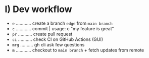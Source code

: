 # I) Dev workflow

- `e` ............ create a branch `edge` from `main branch`
- `c` ............ commit | usage: c "my feature is great"
- `pr` ........... create pull request
- `ci` ........... check CI on GitHub Actions (GUI)
- `mrg` .......... gh cli ask few questions
- `m` ............ checkout to `main branch` + fetch updates from remote
